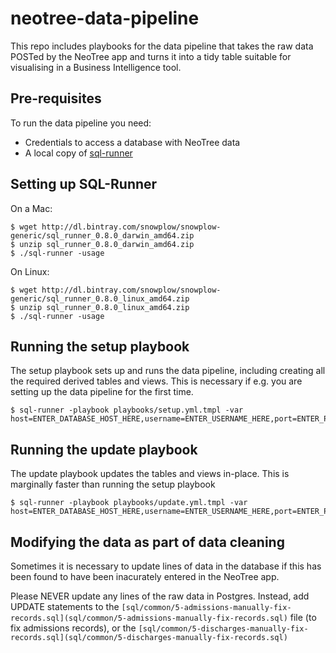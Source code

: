 # neotree-data-pipeline

This repo includes playbooks for the data pipeline that takes the raw data POSTed by the NeoTree app and turns it into a tidy table suitable for visualising in a Business Intelligence tool.

## Pre-requisites

To run the data pipeline you need:

* Credentials to access a database with NeoTree data
* A local copy of [sql-runner](https://github.com/snowplow/sql-runner)

## Setting up SQL-Runner

On a Mac:

```
$ wget http://dl.bintray.com/snowplow/snowplow-generic/sql_runner_0.8.0_darwin_amd64.zip
$ unzip sql_runner_0.8.0_darwin_amd64.zip
$ ./sql-runner -usage
```

On Linux:

```
$ wget http://dl.bintray.com/snowplow/snowplow-generic/sql_runner_0.8.0_linux_amd64.zip
$ unzip sql_runner_0.8.0_linux_amd64.zip
$ ./sql-runner -usage
```

## Running the setup playbook

The setup playbook sets up and runs the data pipeline, including creating all the required derived tables and views. This is necessary if e.g. you are setting up the data pipeline for the first time.

```
$ sql-runner -playbook playbooks/setup.yml.tmpl -var host=ENTER_DATABASE_HOST_HERE,username=ENTER_USERNAME_HERE,port=ENTER_PORT_HERE,database=ENTER_DATABASE_NAME_HERE,password=ENTER_PASSWORD_HERE
```

## Running the update playbook

The update playbook updates the tables and views in-place. This is marginally faster than running the setup playbook

```
$ sql-runner -playbook playbooks/update.yml.tmpl -var host=ENTER_DATABASE_HOST_HERE,username=ENTER_USERNAME_HERE,port=ENTER_PORT_HERE,database=ENTER_DATABASE_NAME_HERE,password=ENTER_PASSWORD_HERE
```

## Modifying the data as part of data cleaning

Sometimes it is necessary to update lines of data in the database if this has been found to have been inacurately entered in the NeoTree app.

Please NEVER update any lines of the raw data in Postgres. Instead, add UPDATE statements to the `[sql/common/5-admissions-manually-fix-records.sql](sql/common/5-admissions-manually-fix-records.sql)` file (to fix admissions records), or the `[sql/common/5-discharges-manually-fix-records.sql](sql/common/5-discharges-manually-fix-records.sql)`